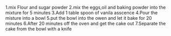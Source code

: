 1.mix Flour and sugar powder
2.mix the eggs,oil and baking powder into the mixture for 5 minutes
3.Add 1 table spoon of vanila asscence 
4.Pour the misture into a bowl
5.put the bowl into the owen and let it bake for 20 minutes
6.After 20 minutes off the oven and get the cake out
7.Separate the cake from the bowl with a knife